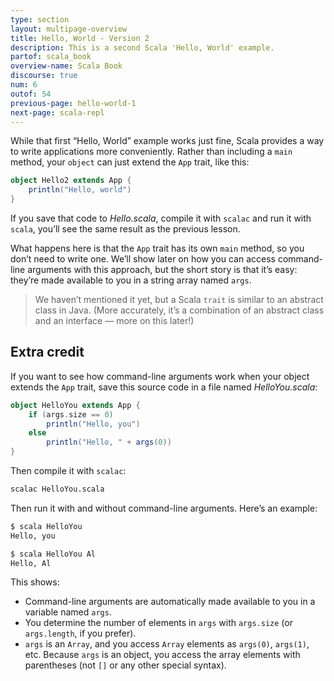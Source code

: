 ```yaml
---
type: section
layout: multipage-overview
title: Hello, World - Version 2
description: This is a second Scala 'Hello, World' example.
partof: scala_book
overview-name: Scala Book
discourse: true
num: 6
outof: 54
previous-page: hello-world-1
next-page: scala-repl
---
```


While that first “Hello, World” example works just fine, Scala provides a way to write applications more conveniently. Rather than including a `main` method, your `object` can just extend the `App` trait, like this:

```scala
object Hello2 extends App {
    println("Hello, world")
}
```

If you save that code to *Hello.scala*, compile it with `scalac` and run it with `scala`, you’ll see the same result as the previous lesson.

What happens here is that the `App` trait has its own `main` method, so you don’t need to write one. We’ll show later on how you can access command-line arguments with this approach, but the short story is that it’s easy: they’re made available to you in a string array named `args`.

>We haven’t mentioned it yet, but a Scala `trait` is similar to an abstract class in Java. (More accurately, it’s a combination of an abstract class and an interface — more on this later!)



## Extra credit

If you want to see how command-line arguments work when your object extends the `App` trait, save this source code in a file named *HelloYou.scala*:

```scala
object HelloYou extends App {
    if (args.size == 0)
        println("Hello, you")
    else
        println("Hello, " + args(0))
}
```

Then compile it with `scalac`:

```sh
scalac HelloYou.scala
```

Then run it with and without command-line arguments. Here’s an example:

```sh
$ scala HelloYou
Hello, you

$ scala HelloYou Al
Hello, Al
```

This shows:

- Command-line arguments are automatically made available to you in a variable named `args`.
- You determine the number of elements in `args` with `args.size` (or `args.length`, if you prefer).
- `args` is an `Array`, and you access `Array` elements as `args(0)`, `args(1)`, etc. Because `args` is an object, you access the array elements with parentheses (not `[]` or any other special syntax).












